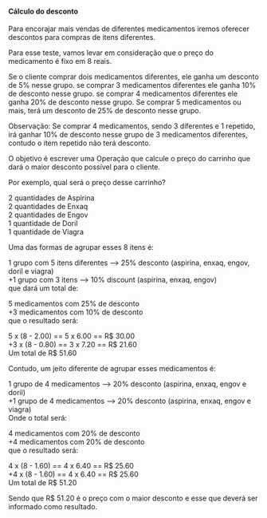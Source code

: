####  Cálculo do desconto

Para encorajar mais vendas de diferentes medicamentos iremos oferecer descontos para compras de itens diferentes.

Para esse teste, vamos levar em consideração que o preço do medicamento é fixo em 8 reais.

Se o cliente comprar dois medicamentos diferentes, ele ganha um desconto de 5% nesse grupo.
se comprar 3 medicamentos diferentes ele ganha 10% de desconto nesse grupo.
se comprar 4 medicamentos diferentes ele ganha 20% de desconto nesse grupo.
Se comprar 5 medicamentos ou mais, terá um desconto de 25% de desconto nesse grupo.

Observação: Se comprar 4 medicamentos, sendo 3 diferentes e 1 repetido, irá ganhar 10% de desconto nesse grupo de 3 medicamentos diferentes, contudo o item repetido não terá desconto.

O objetivo é escrever uma Operação que calcule o preço do carrinho que dará o maior desconto possível para o cliente.

Por exemplo, qual será o preço desse carrinho?

2 quantidades de Aspirina  
2 quantidades de Enxaq  
2 quantidades de Engov  
1 quantidade de Doril  
1 quantidade de Viagra   

Uma das formas de agrupar esses 8 itens é:

1 grupo com 5 itens diferentes --> 25% desconto (aspirina, enxaq, engov, doril e viagra)  
+1 grupo com 3 itens --> 10% discount (aspirina, enxaq, engov)  
que dará um total de:  

5 medicamentos com 25% de desconto  
+3 medicamentos com 10% de desconto  
que o resultado será:  

5 x (8 - 2.00) == 5 x 6.00 == R$ 30.00  
+3 x (8 - 0.80) == 3 x 7.20 == R$ 21.60  
Um total de R$ 51.60  

Contudo, um jeito diferente de agrupar esses medicamentos é:

1 grupo de 4 medicamentos --> 20% desconto (aspirina, enxaq, engov e doril)  
+1 grupo de 4 medicamentos --> 20% desconto (aspirina, enxaq, engov e viagra)  
Onde o total será:

4 medicamentos com 20% de desconto  
+4 medicamentos com 20% de desconto  
que o resultado será:  

4 x (8 - 1.60) == 4 x 6.40 == R$ 25.60  
+4 x (8 - 1.60) == 4 x 6.40 == R$ 25.60  
Um total de R$ 51.20  

Sendo que R$ 51.20 é o preço com o maior desconto e esse que deverá ser informado como resultado.